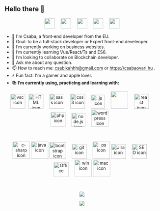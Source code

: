 ## Hello there 👋
<p align="center">
<img src="https://emojis.slackmojis.com/emojis/images/1520808873/3643/cool-doge.gif?1520808873" width="33"  /> 
&nbsp;   &nbsp; 
<img src="https://emojis.slackmojis.com/emojis/images/1547582922/5197/party_blob.gif?1547582922" width="33" /> 
&nbsp;   &nbsp; 
<img src="https://emojis.slackmojis.com/emojis/images/1450451598/168/doge2.png?1450451598" width="33" /> 
&nbsp;   &nbsp; 
<img src="https://emojis.slackmojis.com/emojis/images/1485555744/1681/bitcoin.png?1485555744" width="33" /> 
 &nbsp;   &nbsp;
<img src="https://emojis.slackmojis.com/emojis/images/1575297777/7233/baby-yoda.png?1575297777" width="33" />

 </p>


- 🤠 I'm Csaba, a front-end developer from the EU.
- 🏁 Goal: to be a full-stack developer or Expert front-end develeoper.
- 🔭 I’m currently working on business websites.
- 🌱 I’m currently learning Vue/React/Ts and ES6.
- 👯 I’m looking to collaborate on Blockchain developer.
- 💬 Ask me about any question.
- 📫 How to reach me: csabikahhh@gmail.com or https://csabaovari.hu .
- ⚡ Fun fact: I'm a gamer and apple lover.
- 📚 **I’m currently using, practicing and learning with:** <br />

<p align="center">
<img src="https://dl2.macupdate.com/images/icons256/54025.png?d=1488487262" alt="vsc icon" width="48"/> &nbsp; 
<img src="https://img.icons8.com/external-justicon-lineal-color-justicon/64/000000/external-html-responsive-web-design-justicon-lineal-color-justicon.png" alt="HTML icon" width="48"/> &nbsp; &nbsp;
<img src="https://cdn3.iconfinder.com/data/icons/logos-and-brands-adobe/512/288_Sass-512.png" alt="sass icon" width="48"/> &nbsp;   &nbsp;   
<img src="https://cdn-icons-png.flaticon.com/512/732/732190.png" alt="css3 icon" width="48"/> &nbsp;   &nbsp;
<img src="https://www.icone-png.com/png/52/52497.png" alt="js icon" width="45"/> &nbsp;   &nbsp; 
<img src="https://img.icons8.com/color/48/000000/vue-js.png" width="56" /> &nbsp;   &nbsp; 
<img src="https://img.icons8.com/officel/48/000000/react.png" alt="react icon" width="48"/> &nbsp; &nbsp;
<img src="https://img.icons8.com/nolan/64/php.png" alt="php icon" width="48"/> &nbsp;   &nbsp;   
<img src="https://nodejs.org/static/images/logo-hexagon.png" alt="node.js icon" width="45"/> &nbsp;   &nbsp;   
<img src="https://img.icons8.com/color/48/000000/wordpress.png"  alt="wordpress icon" width="56"/> &nbsp;   &nbsp; 
</p>

<br/>

<p align="center">
<img src="https://img.icons8.com/color/48/000000/c-sharp-logo.png"  alt="c-sharp icon" width="56"/> 
<img src="https://img.icons8.com/color/48/000000/java-coffee-cup-logo.png" width="56"  alt="java icon"/>   
<img src="https://sdtimes.com/wp-content/uploads/2018/01/bootstrap-stack-490x412.png" alt="bootstrap icon" width="54"/> &nbsp;   &nbsp;  
<img src="https://msysgit.github.io/img/gwindows_logo.png" alt="git icon" width="48"/> &nbsp;   &nbsp;   
<img src="https://img.icons8.com/fluent/48/000000/adobe-photoshop.png" width="56" alt="ps icon" />  
<img src="https://img.icons8.com/color/48/000000/jira.png" alt="Jira icon" width="48"/> &nbsp; &nbsp;
<img src="https://img.icons8.com/external-wanicon-lineal-color-wanicon/64/000000/external-seo-online-marketing-wanicon-lineal-color-wanicon.png" alt="SEO icon" width="48"/> &nbsp; &nbsp;
<img src="https://img.icons8.com/color/48/000000/microsoft.png" alt="Office" width="48"/> &nbsp; &nbsp;
<img src="https://img.icons8.com/color/48/000000/windows-10.png" width="56" alt="win icon" /> 
<img src="https://img.icons8.com/color/48/000000/mac-os-logo.png" width="56" alt="mac icon" />
</p>

<br/>

<p align="center">
 <a href="https://github.com/anuraghazra/github-readme-stats" target="blank" onclick="return ! window.open(https://github.com/anuraghazra/github-readme-stats);">
  <img align="center" src="https://github-readme-stats.vercel.app/api?username=csabikahhh&count_private=true&show_icons=true&theme=calm&hide=stars" />
 </a>
</p>
  
 <p align="center">
<a href="https://github.com/anuraghazra/github-readme-stats" target="blank" onclick="return ! window.open(https://github.com/anuraghazra/github-readme-stats);">
  <img align="center" src="https://github-readme-stats.vercel.app/api/top-langs/?username=csabikahhh&layout=compact&hide=html" />
</a>
  </p>
 

